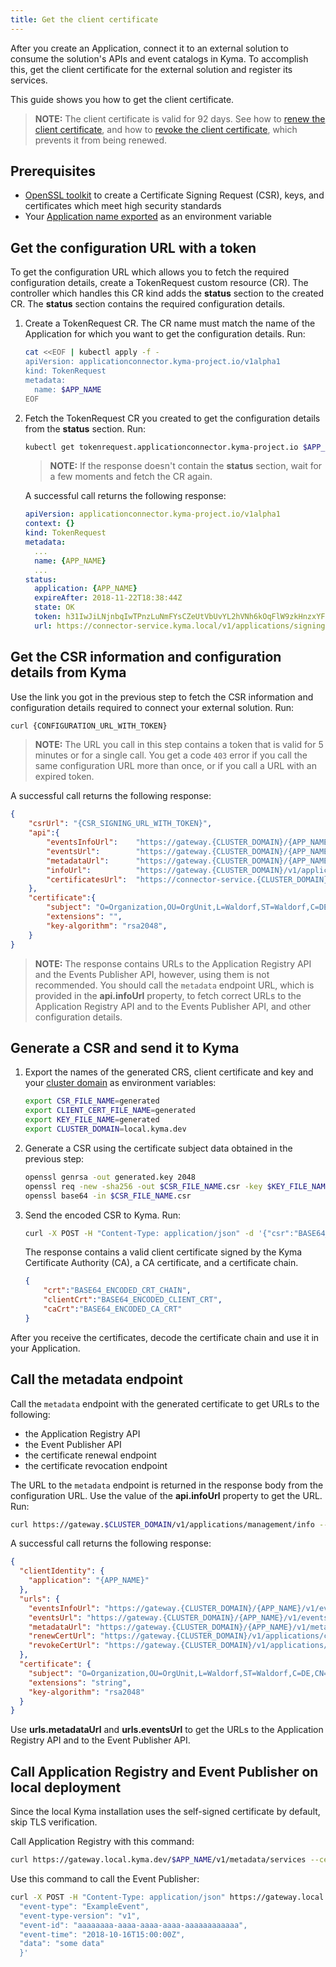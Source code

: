 ```yaml
---
title: Get the client certificate
---
```


After you create an Application, connect it to an external solution to consume the solution's APIs and event catalogs in Kyma. To accomplish this, get the client certificate for the external solution and register its services.

This guide shows you how to get the client certificate.

>**NOTE:** The client certificate is valid for 92 days. See how to [renew the client certificate](ac-06-renew-client-cert.md), and 
how to [revoke the client certificate](../../03-tutorials/00-application-connectivity/ac-07-revoke-client-cert.md), which prevents it from being renewed.

## Prerequisites

- [OpenSSL toolkit](https://www.openssl.org/source/) to create a Certificate Signing Request (CSR), keys, and certificates which meet high security standards
- Your [Application name exported](ac-01-create-application.md#prerequisites) as an environment variable

## Get the configuration URL with a token

To get the configuration URL which allows you to fetch the required configuration details, create a TokenRequest custom resource (CR). The controller which handles this CR kind adds the **status** section to the created CR. The **status** section contains the required configuration details.

1. Create a TokenRequest CR. The CR name must match the name of the Application for which you want to get the configuration details. Run:

   ```bash
   cat <<EOF | kubectl apply -f -
   apiVersion: applicationconnector.kyma-project.io/v1alpha1
   kind: TokenRequest
   metadata:
     name: $APP_NAME
   EOF
   ```

2. Fetch the TokenRequest CR you created to get the configuration details from the **status** section. Run:

   ```bash
   kubectl get tokenrequest.applicationconnector.kyma-project.io $APP_NAME -o yaml
   ```

   >**NOTE:** If the response doesn't contain the **status** section, wait for a few moments and fetch the CR again.

   A successful call returns the following response:

   ```yaml
   apiVersion: applicationconnector.kyma-project.io/v1alpha1
   context: {}
   kind: TokenRequest
   metadata:
     ...
     name: {APP_NAME}
     ...
   status:
     application: {APP_NAME}
     expireAfter: 2018-11-22T18:38:44Z
     state: OK
     token: h31IwJiLNjnbqIwTPnzLuNmFYsCZeUtVbUvYL2hVNh6kOqFlW9zkHnzxYFCpCExBZ_voGzUo6IVS_ExlZd4muQ==
     url: https://connector-service.kyma.local/v1/applications/signingRequests/info?token=h31IwJiLNjnbqIwTPnzLuNmFYsCZeUtVbUvYL2hVNh6kOqFlW9zkHnzxYFCpCExBZ_voGzUo6IVS_ExlZd4muQ==
   ```

## Get the CSR information and configuration details from Kyma

Use the link you got in the previous step to fetch the CSR information and configuration details required to connect your external solution. Run:

```bash
curl {CONFIGURATION_URL_WITH_TOKEN}
```
>**NOTE:** The URL you call in this step contains a token that is valid for 5 minutes or for a single call. You get a code `403` error if you call the same configuration URL more than once, or if you call a URL with an expired token.

A successful call returns the following response:

```json
{
    "csrUrl": "{CSR_SIGNING_URL_WITH_TOKEN}",
    "api":{
        "eventsInfoUrl":    "https://gateway.{CLUSTER_DOMAIN}/{APP_NAME}/v1/events/subscribed",
        "eventsUrl":        "https://gateway.{CLUSTER_DOMAIN}/{APP_NAME}/v1/events",
        "metadataUrl":      "https://gateway.{CLUSTER_DOMAIN}/{APP_NAME}/v1/metadata/services",
        "infoUrl":          "https://gateway.{CLUSTER_DOMAIN}/v1/applications/management/info",
        "certificatesUrl":  "https://connector-service.{CLUSTER_DOMAIN}/v1/applications/certificates",
    },
    "certificate":{
        "subject": "O=Organization,OU=OrgUnit,L=Waldorf,ST=Waldorf,C=DE,CN={APP_NAME}",
        "extensions": "",
        "key-algorithm": "rsa2048",
    }
}
```

> **NOTE:** The response contains URLs to the Application Registry API and the Events Publisher API, however, using them is not recommended. You should call the `metadata` endpoint URL, which is provided in the **api.infoUrl** property, to fetch correct URLs to the Application Registry API and to the Events Publisher API, and other configuration details.

## Generate a CSR and send it to Kyma

1. Export the names of the generated CRS, client certificate and key and your [cluster domain](../../02-get-started/01-quick-install.md#export-your-cluster-domain) as environment variables:

   ```bash
   export CSR_FILE_NAME=generated
   export CLIENT_CERT_FILE_NAME=generated
   export KEY_FILE_NAME=generated
   export CLUSTER_DOMAIN=local.kyma.dev
   ```
   
2. Generate a CSR using the certificate subject data obtained in the previous step:

   ```bash
   openssl genrsa -out generated.key 2048
   openssl req -new -sha256 -out $CSR_FILE_NAME.csr -key $KEY_FILE_NAME.key -subj "/OU=OrgUnit/O=Organization/L=Waldorf/ST=Waldorf/C=DE/CN=$APP_NAME"
   openssl base64 -in $CSR_FILE_NAME.csr
   ```
   
3. Send the encoded CSR to Kyma. Run:

   ```bash
   curl -X POST -H "Content-Type: application/json" -d '{"csr":"BASE64_ENCODED_CSR_HERE"}' {CSR_SIGNING_URL_WITH_TOKEN}
   ```

   The response contains a valid client certificate signed by the Kyma Certificate Authority (CA), a CA certificate, and a certificate chain.
   
   ```json
   {
       "crt":"BASE64_ENCODED_CRT_CHAIN",
       "clientCrt":"BASE64_ENCODED_CLIENT_CRT",
       "caCrt":"BASE64_ENCODED_CA_CRT"
   }
   ```

After you receive the certificates, decode the certificate chain and use it in your Application.

## Call the metadata endpoint

Call the `metadata` endpoint with the generated certificate to get URLs to the following:

- the Application Registry API
- the Event Publisher API
- the certificate renewal endpoint
- the certificate revocation endpoint

The URL to the `metadata` endpoint is returned in the response body from the configuration URL. Use the value of the **api.infoUrl** property to get the URL. Run:

```bash
curl https://gateway.$CLUSTER_DOMAIN/v1/applications/management/info --cert $CLIENT_CERT_FILE_NAME.crt --key $KEY_FILE_NAME.key -k
```

A successful call returns the following response:

```json
{
  "clientIdentity": {
    "application": "{APP_NAME}"
  },
  "urls": {
    "eventsInfoUrl": "https://gateway.{CLUSTER_DOMAIN}/{APP_NAME}/v1/events/subscribed",
    "eventsUrl": "https://gateway.{CLUSTER_DOMAIN}/{APP_NAME}/v1/events",
    "metadataUrl": "https://gateway.{CLUSTER_DOMAIN}/{APP_NAME}/v1/metadata/services",
    "renewCertUrl": "https://gateway.{CLUSTER_DOMAIN}/v1/applications/certificates/renewals",
    "revokeCertUrl": "https://gateway.{CLUSTER_DOMAIN}/v1/applications/certificates/revocations"
  },
  "certificate": {
    "subject": "O=Organization,OU=OrgUnit,L=Waldorf,ST=Waldorf,C=DE,CN={APP_NAME}",
    "extensions": "string",
    "key-algorithm": "rsa2048"
  }
}
```

Use **urls.metadataUrl** and **urls.eventsUrl** to get the URLs to the Application Registry API and to the Event Publisher API.

## Call Application Registry and Event Publisher on local deployment

Since the local Kyma installation uses the self-signed certificate by default, skip TLS verification.

Call Application Registry with this command:

```bash
curl https://gateway.local.kyma.dev/$APP_NAME/v1/metadata/services --cert $CLIENT_CERT_FILE_NAME.crt --key $KEY_FILE_NAME.key -k
```

Use this command to call the Event Publisher:

```bash
curl -X POST -H "Content-Type: application/json" https://gateway.local.kyma.dev/$APP_NAME/v1/events --cert $CLIENT_CERT_FILE_NAME.crt --key $KEY_FILE_NAME.key -k -d '{
  "event-type": "ExampleEvent",
  "event-type-version": "v1",
  "event-id": "aaaaaaaa-aaaa-aaaa-aaaa-aaaaaaaaaaaa",
  "event-time": "2018-10-16T15:00:00Z",
  "data": "some data"
  }'
```